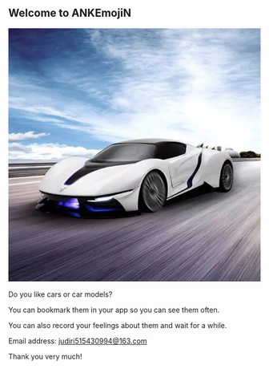 ## Welcome to ANKEmojiN

![Image](icon.jpg)

Do you like cars or car models?

You can bookmark them in your app so you can see them often. 

You can also record your feelings about them and wait for a while.

Email address: judiri515430994@163.com

Thank you very much!

